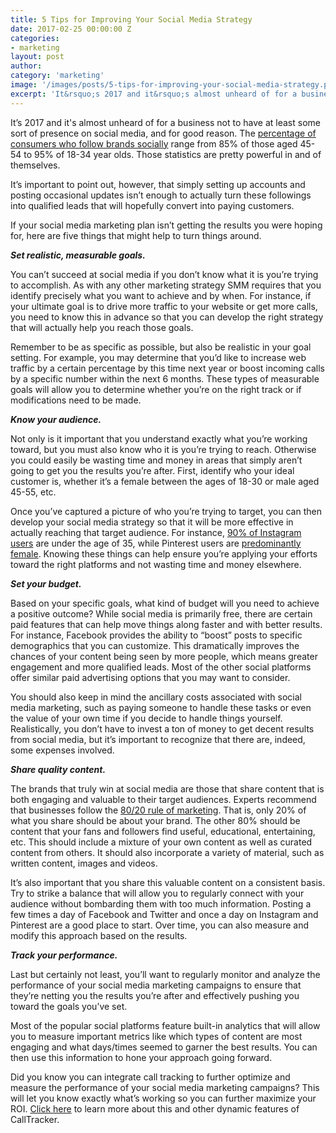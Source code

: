 ```yaml
---
title: 5 Tips for Improving Your Social Media Strategy
date: 2017-02-25 00:00:00 Z
categories:
- marketing
layout: post
author:
category: 'marketing'
image: '/images/posts/5-tips-for-improving-your-social-media-strategy.png'
excerpt: 'It&rsquo;s 2017 and it&rsquo;s almost unheard of for a business not to have at least some sort of presence on social media, and for good reason. The percentage of consumers who follow brands socially range from 85% of those aged 45-54 to 95% of 18-34 year olds. Those statistics are pretty powerful in and of themselves. '
---
```


It’s 2017 and it's almost unheard of for a business not to have at least some sort of presence on social media, and for good reason. The [percentage of consumers who follow brands socially](https://www.marketingsherpa.com/article/chart/demographics-why-customer-follow-brands-social-media) range from 85% of those aged 45-54 to 95% of 18-34 year olds. Those statistics are pretty powerful in and of themselves. 

It’s important to point out, however, that simply setting up accounts and posting occasional updates isn’t enough to actually turn these followings into qualified leads that will hopefully convert into paying customers. 

If your social media marketing plan isn’t getting the results you were hoping for, here are five things that might help to turn things around. 

**_Set realistic, measurable goals._**

You can’t succeed at social media if you don’t know what it is you’re trying to accomplish. As with any other marketing strategy SMM requires that you identify precisely what you want to achieve and by when. For instance, if your ultimate goal is to drive more traffic to your website or get more calls, you need to know this in advance so that you can develop the right strategy that will actually help you reach those goals. 

Remember to be as specific as possible, but also be realistic in your goal setting. For example, you may determine that you’d like to increase web traffic by a certain percentage by this time next year or boost incoming calls by a specific number within the next 6 months. These types of measurable goals will allow you to determine whether you’re on the right track or if modifications need to be made.

**_Know your audience._**

Not only is it important that you understand exactly what you’re working toward, but you must also know who it is you’re trying to reach. Otherwise you could easily be wasting time and money in areas that simply aren’t going to get you the results you’re after. First, identify who your ideal customer is, whether it’s a female between the ages of 18-30 or male aged 45-55, etc. 

Once you’ve captured a picture of who you’re trying to target, you can then develop your social media strategy so that it will be more effective in actually reaching that target audience. For instance, [90% of Instagram users](https://www.dreamgrow.com/21-social-media-marketing-statistics/) are under the age of 35, while Pinterest users are [predominantly female](http://sproutsocial.com/insights/new-social-media-demographics/). Knowing these things can help ensure you’re applying your efforts toward the right platforms and not wasting time and money elsewhere.  

**_Set your budget._**

Based on your specific goals, what kind of budget will you need to achieve a positive outcome? While social media is primarily free, there are certain paid features that can help move things along faster and with better results. For instance, Facebook provides the ability to “boost” posts to specific demographics that you can customize. This dramatically improves the chances of your content being seen by more people, which means greater engagement and more qualified leads. Most of the other social platforms offer similar paid advertising options that you may want to consider.

You should also keep in mind the ancillary costs associated with social media marketing, such as paying someone to handle these tasks or even the value of your own time if you decide to handle things yourself. Realistically, you don’t have to invest a ton of money to get decent results from social media, but it’s important to recognize that there are, indeed, some expenses involved.

**_Share quality content._**

The brands that truly win at social media are those that share content that is both engaging and valuable to their target audiences. Experts recommend that businesses follow the [80/20 rule of marketing](http://www.socialmediatoday.com/content/8020-rule-why-just-20-your-social-media-content-should-be-about-your-brand). That is, only 20% of what you share should be about your brand. The other 80% should be content that your fans and followers find useful, educational, entertaining, etc. This should include a mixture of your own content as well as curated content from others. It should also incorporate a variety of material, such as written content, images and videos. 

It’s also important that you share this valuable content on a consistent basis. Try to strike a balance that will allow you to regularly connect with your audience without bombarding them with too much information. Posting a few times a day of Facebook and Twitter and once a day on Instagram and Pinterest are a good place to start. Over time, you can also measure and modify this approach based on the results.

**_Track your performance._**

Last but certainly not least, you’ll want to regularly monitor and analyze the performance of your social media marketing campaigns to ensure that they’re netting you the results you’re after and effectively pushing you toward the goals you’ve set. 

Most of the popular social platforms feature built-in analytics that will allow you to measure important metrics like which types of content are most engaging and what days/times seemed to garner the best results. You can then use this information to hone your approach going forward.

Did you know you can integrate call tracking to further optimize and measure the performance of your social media marketing campaigns? This will let you know exactly what’s working so you can further maximize your ROI. [Click here](https://calltracker.io/) to learn more about this and other dynamic features of CallTracker. 
